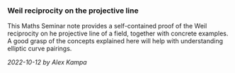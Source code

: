 ### Weil reciprocity on the projective line

This Maths Seminar note provides a self-contained proof of the Weil reciprocity on he projective line of a field, together with concrete examples. A good grasp of the concepts explained here will help with understanding elliptic curve pairings.

*2022-10-12 by Alex Kampa*